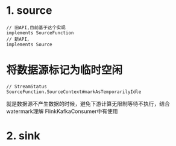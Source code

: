 # 1. source
```
// 旧API,目前基于这个实现
implements SourceFunction
// 新API，
implements Source
```

# 将数据源标记为临时空闲
```
// StreamStatus
SourceFunction.SourceContext#markAsTemporarilyIdle
```
就是数据源不产生数据的时候，避免下游计算无限制等待不执行，结合watermark理解
FlinkKafkaConsumer中有使用

# 2. sink
